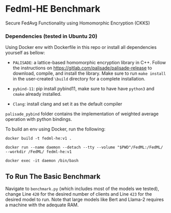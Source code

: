 # Fedml-HE Benchmark
Secure FedAvg Functionality using Homomorphic Encryption (CKKS)
### Dependencies (tested in Ubuntu 20)
Using Docker env with Dockerfile in this repo or install all dependencies yourself as bellow:

- `PALISADE`: a lattice-based homomorphic encryption library in C++. Follow the instructions on https://gitlab.com/palisade/palisade-release to download, compile, and install the library. Make sure to run `make install` in the user-created `\build` directory for a complete installation. 

- `pybind-11`: pip install pybind11, make sure to have have `python3` and `cmake` already installed. 

- `Clang`: install clang and set it as the default compiler

`palisade_pybind` folder contains the implementation of weighted average operation with python bindings.


To build an env using Docker, run the following:
```
docker build -t fedml-he:v1 .

docker run --name daemon --detach --tty --volume "$PWD"/FedML:/FedML/ --workdir /FedML/ fedml-he:v1

docker exec -it daemon /bin/bash
```

## To Run The Basic Benchmark
Navigate to `benchmark.py` (which includes most of the models we tested), change Line `420` for the desired number of clients and Line `423` for the desired model to run. Note that large models like Bert and Llama-2 requires a machine with the adequate RAM.


